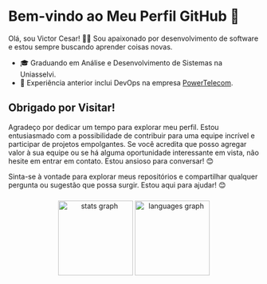 # Bem-vindo ao Meu Perfil GitHub 👋

Olá, sou Victor Cesar! 👨‍💻 Sou apaixonado por desenvolvimento de software e estou sempre buscando aprender coisas novas.

- 🎓 Graduando em Análise e Desenvolvimento de Sistemas na Uniasselvi.
- 💼 Experiência anterior inclui DevOps na empresa [PowerTelecom](https://powertelecom.net.br/home).

## Obrigado por Visitar!

Agradeço por dedicar um tempo para explorar meu perfil. Estou entusiasmado com a possibilidade de contribuir para uma equipe incrível e participar de projetos empolgantes. Se você acredita que posso agregar valor à sua equipe ou se há alguma oportunidade interessante em vista, não hesite em entrar em contato. Estou ansioso para conversar! 😊

Sinta-se à vontade para explorar meus repositórios e compartilhar qualquer pergunta ou sugestão que possa surgir. Estou aqui para ajudar! 😊


###

<div align="center">
  <img src="https://github-readme-stats.vercel.app/api?username=victorcsar&hide_title=false&hide_rank=false&show_icons=true&include_all_commits=true&count_private=true&disable_animations=false&theme=github_dark&locale=en&hide_border=false&order=1" height="150" alt="stats graph"  />
  <img src="https://github-readme-stats.vercel.app/api/top-langs?username=victorcsar&locale=en&hide_title=false&layout=compact&card_width=320&langs_count=5&theme=blue-green&hide_border=false&order=2" height="150" alt="languages graph"  />
</div>

###


<!--
**victorcsar/victorcsar** is a ✨ _special_ ✨ repository because its `README.md` (this file) appears on your GitHub profile.

Here are some ideas to get you started:

- 🔭 I’m currently working on ...
- 🌱 I’m currently learning ...
- 👯 I’m looking to collaborate on ...
- 🤔 I’m looking for help with ...
- 💬 Ask me about ...
- 📫 How to reach me: ...
- 😄 Pronouns: ...
- ⚡ Fun fact: ...
-->
